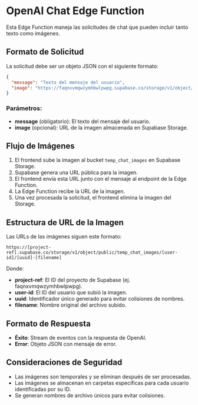 
# OpenAI Chat Edge Function

Esta Edge Function maneja las solicitudes de chat que pueden incluir tanto texto como imágenes.

## Formato de Solicitud

La solicitud debe ser un objeto JSON con el siguiente formato:

```json
{
  "message": "Texto del mensaje del usuario",
  "image": "https://faqnxvmqwzymhbwlpwpg.supabase.co/storage/v1/object/public/temp_chat_images/user-id/uuid-filename.jpg"
}
```

### Parámetros:

- **message** (obligatorio): El texto del mensaje del usuario.
- **image** (opcional): URL de la imagen almacenada en Supabase Storage.

## Flujo de Imágenes

1. El frontend sube la imagen al bucket `temp_chat_images` en Supabase Storage.
2. Supabase genera una URL pública para la imagen.
3. El frontend envía esta URL junto con el mensaje al endpoint de la Edge Function.
4. La Edge Function recibe la URL de la imagen.
5. Una vez procesada la solicitud, el frontend elimina la imagen del Storage.

## Estructura de URL de la Imagen

Las URLs de las imágenes siguen este formato:
```
https://[project-ref].supabase.co/storage/v1/object/public/temp_chat_images/[user-id]/[uuid]-[filename]
```

Donde:
- **project-ref**: El ID del proyecto de Supabase (ej. faqnxvmqwzymhbwlpwpg).
- **user-id**: El ID del usuario que subió la imagen.
- **uuid**: Identificador único generado para evitar colisiones de nombres.
- **filename**: Nombre original del archivo subido.

## Formato de Respuesta

- **Éxito**: Stream de eventos con la respuesta de OpenAI.
- **Error**: Objeto JSON con mensaje de error.

## Consideraciones de Seguridad

- Las imágenes son temporales y se eliminan después de ser procesadas.
- Las imágenes se almacenan en carpetas específicas para cada usuario identificadas por su ID.
- Se generan nombres de archivo únicos para evitar colisiones.
